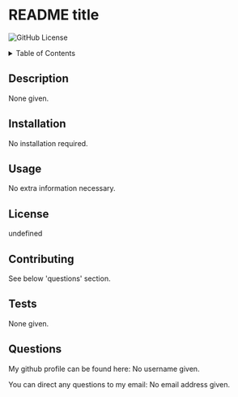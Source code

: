 # README title

![GitHub License](https://img.shields.io/badge/license-MIT-red.svg)


<details>
	<summary>Table of Contents</summary>
	<ol>
		<li><a href="#description">Description</a></li>
		<li><a href="#installation">Installation</a></li>
		<li><a href="#usage">Usage</a></li>
		<li><a href="#license">License</a></li>
		<li><a href="#contributing">Contributing</a></li>
		<li><a href="#tests">Tests</a></li>
		<li><a href="#questions">Questions</a></li>
	</ol>
</details>


## Description
None given.


## Installation
No installation required.


## Usage
No extra information necessary.


## License
undefined


## Contributing
See below 'questions' section.


## Tests
None given.


## Questions
My github profile can be found here: No username given.

You can direct any questions to my email: No email address given.